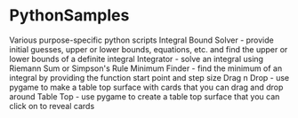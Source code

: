 # PythonSamples
Various purpose-specific python scripts 
Integral Bound Solver - provide initial guesses, upper or lower bounds, equations, etc. and find the upper or lower bounds of a definite integral
Integrator - solve an integral using Riemann Sum or Simpson's Rule
Minimum Finder - find the minimum of an integral by providing the function start point and step size
Drag n Drop - use pygame to make a table top surface with cards that you can drag and drop around
Table Top - use pygame to create a table top surface that you can click on to reveal cards
